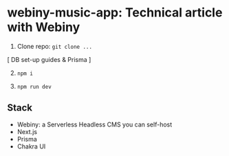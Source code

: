 # webiny-music-app: Technical article with Webiny 

1. Clone repo: `git clone ...`

[ DB set-up guides & Prisma ]

2. `npm i`

3. `npm run dev`

## Stack 
- Webiny: a Serverless Headless CMS you can self-host
- Next.js
- Prisma
- Chakra UI 
